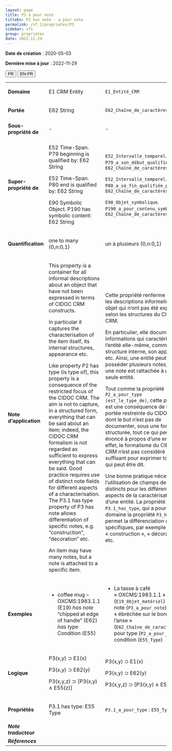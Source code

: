 ```yaml
---
layout: page
title: P3 a pour note
titleEn: P3 has note - a pour note
permalink: /v7.1/proprietes/P3
sidebar: v71
group: proprietes
date: 2022-11-29
---
```


**Date de création** : 2020-05-03

**Dernière mise à jour** : 2022-11-29

<div class="lang-buttons">
  <button id="fr" class="activate">FR</button>
  <button id="en-fr">EN-FR</button>
</div>

<table>
				<tbody>
				<tr>
					<td><strong>Domaine</strong></td>
					<td class="en"><p>E1 CRM Entity</p>
							</td>
						<td><p><code class="language-plaintext highlighter-rouge">E1_Entité_CRM</code> </p>
							</td>
						</tr>
					<tr>
					<td><strong>Portée</strong></td>
					<td class="en"><p>E62 String</p>
							</td>
						<td><p><code class="language-plaintext highlighter-rouge">E62_Chaîne_de_caractères</code> </p>
							</td>
						</tr>
					<tr>
					<td><strong>Sous-propriété de</strong></td>
					<td class="en"><p>-</p>
							</td>
						<td><p>-</p>
							</td>
						</tr>
					<tr>
					<td><strong>Super-propriété de</strong></td>
					<td class="en"><p>E52 Time-Span. P79 beginning is qualified by: E62 String</p>
							<p>E52 Time-Span. P80 end is qualified by: E62 String</p>
							<p>E90 Symbolic Object. P190 has symbolic content: E62 String</p>
							</td>
						<td><p><code class="language-plaintext highlighter-rouge">E52_Intervalle_temporel</code>. <code class="language-plaintext highlighter-rouge">P79_a_son_début_qualifié_par</code> : <code class="language-plaintext highlighter-rouge">E62_Chaîne_de_caractères</code></p>
							<p><code class="language-plaintext highlighter-rouge">E52_Intervalle_temporel</code>. <code class="language-plaintext highlighter-rouge">P80_a_sa_fin_qualifiée_par</code> : <code class="language-plaintext highlighter-rouge">E62_Chaîne_de_caractères</code></p>
							<p><code class="language-plaintext highlighter-rouge">E90_Objet_symbolique</code>. <code class="language-plaintext highlighter-rouge">P190_a_pour_contenu_symbolique</code> : <code class="language-plaintext highlighter-rouge">E62_Chaîne_de_caractères</code></p>
							</td>
						</tr>
					<tr>
					<td><strong>Quantification</strong></td>
					<td class="en"><p>one to many (0,n:0,1)</p>
							</td>
						<td><p>un à plusieurs (0,n:0,1)</p>
							</td>
						</tr>
					<tr>
					<td><strong>Note d’application</strong></td>
					<td class="en"><p>This property is a container for all informal descriptions about an object that have not been expressed in terms of CIDOC CRM constructs. </p>
							<p>In particular it captures the characterisation of the item itself, its internal structures, appearance etc.</p>
							<p>Like property P2 has type (is type of), this property is a consequence of the restricted focus of the CIDOC CRM. The aim is not to capture, in a structured form, everything that can be said about an item; indeed, the CIDOC CRM formalism is not regarded as sufficient to express everything that can be said. Good practice requires use of distinct note fields for different aspects of a characterisation. The P3.1 has type property of P3 has note allows differentiation of specific notes, e.g. “construction”, “decoration” etc. </p>
							<p>An item may have many notes, but a note is attached to a specific item.</p>
							</td>
						<td><p>Cette propriété renferme toutes les descriptions informelles d’un objet qui n’ont pas été  exprimées selon les structures du CIDOC CRM.</p>
							<p></p>
							<p>En particulier, elle documente les informations qui caractérisent l’entité elle-même, comme sa structure interne, son apparence, etc. Ainsi, une entité peut posséder plusieurs notes, mais une note est rattachée à une seule entité.</p>
							<p></p>
							<p>Tout comme la propriété <code class="language-plaintext highlighter-rouge">P2_a_pour_type (est_le_type_de)</code>, cette propriété est une conséquence de la portée restreinte du CIDOC CRM dont le but n’est pas de documenter, sous une forme structurée, tout ce qui peut être énoncé à propos d’une entité. En effet, le formalisme du CIDOC CRM n’est pas considéré comme suffisant pour exprimer tout ce qui peut être dit. </p>
							<p></p>
							<p>Une bonne pratique nécessite l’utilisation de champs de notes distincts pour les différents aspects de la caractérisation d’une entité. La propriété <code class="language-plaintext highlighter-rouge">P3.1_has_type</code>, qui a pour domaine la propriété <code class="language-plaintext highlighter-rouge">P3_has_note</code>, permet la différenciation de notes spécifiques, par exemple « construction », « décoration », etc.</p>
							<p></p>
							</td>
						</tr>
					<tr>
					<td><strong>Exemples</strong></td>
					<td class="en"><ul><li><p>coffee mug – OXCMS:1983.1.1 (E19) <em>has note</em> “chipped at edge of handle” (E62) <em>has type</em> Condition (E55)</p>
							</li>
									</ul></td>
						<td><ul><li><p>La tasse à café « OXCMS:1983.1.1 » (<code class="language-plaintext highlighter-rouge">E19_Objet_matériel</code>) a pour note (<code class="language-plaintext highlighter-rouge">P3_a_pour_note</code>) « ébréchée sur le bord de l’anse » (<code class="language-plaintext highlighter-rouge">E62_Chaîne_de_caractères</code>) a pour type (<code class="language-plaintext highlighter-rouge">P2_a_pour_type</code>) condition (<code class="language-plaintext highlighter-rouge">E55_Type</code>)</p>
							</li>
									</ul></td>
						</tr>
					<tr>
					<td><strong>Logique</strong></td>
					<td class="en"><p>P3(x,y) ⊃ E1(x)</p>
							<p>P3(x,y) ⊃ E62(y) </p>
							<p>P3(x,y,z) ⊃ [P3(x,y) ∧ E55(z)]</p>
							</td>
						<td><p>P3(x,y) ⊃ E1(x)</p>
							<p>P3(x,y) ⊃ E62(y) </p>
							<p>P3(x,y,z) ⊃ [P3(x,y) ∧ E55(z)]</p>
							</td>
						</tr>
					<tr>
					<td><strong>Propriétés</strong></td>
					<td class="en"><p>P3.1 has type: E55 Type</p>
							</td>
						<td><p><code class="language-plaintext highlighter-rouge">P3.1_a_pour_type</code> : <code class="language-plaintext highlighter-rouge">E55_Type</code></p>
							</td>
						</tr>
					<tr>
					<td><strong><em>Note traducteur</em></strong></td>
					<td colspan="2"><p></p>
							</td>
						</tr>
					<tr>
					<td><strong><em>Références</em></strong></td>
					<td colspan="2"><p><em></em></p>
							</td>
						</tr>
					</tbody>
				</table>
				